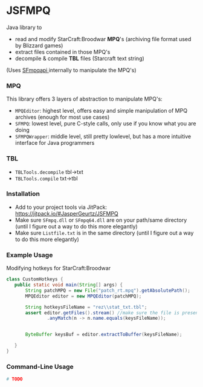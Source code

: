 # JSFMPQ

Java library to 
 - read and modify StarCraft:Broodwar **MPQ**'s (archiving file format used by Blizzard games)
 - extract files contained in those MPQ's
 - decompile & compile **TBL** files (Starcraft text string)

(Uses [SFmpqapi ](https://sfsrealm.hopto.org/dwnload.html#SFmpqapi) internally to manipulate the MPQ's)


### MPQ
This library offers 3 layers of abstraction to manipulate MPQ's:

 - `MPQEditor`: highest level, offers easy and simple manipulation of MPQ archives (enough for most use cases)
 - `SFMPQ`: lowest level, pure C-style calls, only use if you know what you are doing
 - `SFMPQWrapper`: middle level, still pretty lowlevel, but has a more intuitive interface for Java programmers
 
### TBL
  - `TBLTools.decompile` tbl→txt
  - `TBLTools.compile` txt→tbl
 
 
### Installation
 - Add to your project tools via JitPack: https://jitpack.io/#JasperGeurtz/JSFMPQ
 - Make sure `SFmpq.dll` or `SFmpq64.dll` are on your path/same directory (until I figure out a way to do this more elegantly)
 - Make sure `Listfile.txt` is in the same directory (until I figure out a way to do this more elegantly)

### Example Usage

Modifying hotkeys for StarCraft:Broodwar
 ```Java
class CustomHotkeys {
    public static void main(String[] args) {
        String patchMPQ = new File("patch_rt.mpq").getAbsolutePath();
        MPQEditor editor = new MPQEditor(patchMPQ);

        String hotkeysFileName = "rez\\stat_txt.tbl";
        assert editor.getFiles().stream() //make sure the file is present
                .anyMatch(n -> n.name.equals(keysFileName));


        ByteBuffer keysBuf = editor.extractToBuffer(keysFileName);

    }
}
```


 
 ### Command-Line Usage
 ```bash
# TODO
```